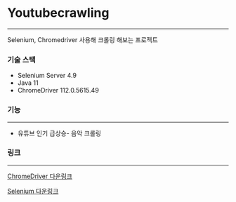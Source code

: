# Youtubecrawling


---

Selenium, Chromedriver 사용해 크롤링 해보는 프로젝트
### 기술 스택

- Selenium Server 4.9
- Java 11
- ChromeDriver 112.0.5615.49

### 기능

---

- 유튜브 인기 급상승- 음악 크롤링


### 링크

---
 
[ChromeDriver 다운링크](https://chromedriver.chromium.org/downloads)

[Selenium 다운링크](https://www.selenium.dev/downloads/)
